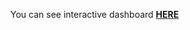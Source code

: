 You can see interactive dashboard <b>[HERE](https://app.powerbi.com/reportEmbed?reportId=e60c4c0d-7da3-4cfa-afb0-ebd55ffe4df3&autoAuth=true&ctid=6bf95165-4113-4188-9b7b-cb6c0c198a5b)</b>
